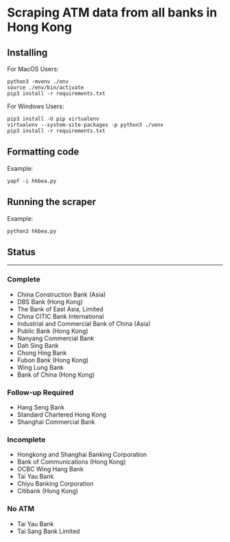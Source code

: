 # Scraping ATM data from all banks in Hong Kong

## Installing

For MacOS Users:
````
python3 -mvenv ./env
source ./env/bin/activate
pip3 install -r requirements.txt
````

For Windows Users:
````
pip3 install -U pip virtualenv
virtualenv --system-site-packages -p python3 ./venv
pip3 install -r requirements.txt
````

## Formatting code
Example:
````
yapf -i hkbea.py
````

## Running the scraper
Example:
````
python3 hkbea.py
````
## Status

---

### Complete
- China Construction Bank (Asia)
- DBS Bank (Hong Kong)
- The Bank of East Asia, Limited
- China CITIC Bank International
- Industrial and Commercial Bank of China (Asia)
- Public Bank (Hong Kong)
- Nanyang Commercial Bank
- Dah Sing Bank
- Chong Hing Bank
- Fubon Bank (Hong Kong)
- Wing Lung Bank
- Bank of China (Hong Kong)

### Follow-up Required
- Hang Seng Bank
- Standard Chartered Hong Kong
- Shanghai Commercial Bank

### Incomplete
- Hongkong and Shanghai Banking Corporation
- Bank of Communications (Hong Kong)
- OCBC Wing Hang Bank
- Tai Yau Bank
- Chiyu Banking Corporation
- Citibank (Hong Kong)

### No ATM 
- Tai Yau Bank
- Tai Sang Bank Limited 